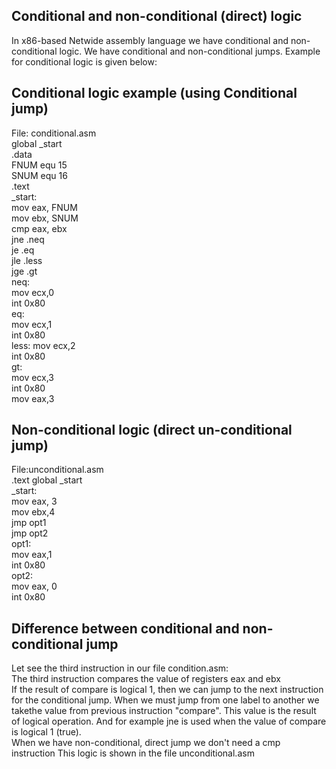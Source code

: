 ## Conditional and non-conditional (direct) logic  
In x86-based Netwide assembly language we have conditional and non-conditional logic. We have conditional and non-conditional jumps. Example for conditional logic is given below:  
## Conditional logic example (using Conditional jump)
File: conditional.asm  
global _start  
.data   
FNUM equ 15  
SNUM equ 16  
.text  
_start:  
mov eax, FNUM  
mov ebx, SNUM  
cmp eax, ebx  
jne .neq  
je .eq  
jle .less  
jge .gt  
neq:  
mov ecx,0  
int 0x80  
eq:  
mov ecx,1  
int 0x80  
less: 
mov ecx,2  
int 0x80  
gt:  
mov ecx,3  
int 0x80  
mov eax,3    
## Non-conditional logic (direct un-conditional jump)
File:unconditional.asm  
.text
global _start    
_start:  
mov eax, 3  
mov ebx,4  
jmp opt1  
jmp opt2  
opt1:  
mov eax,1  
int 0x80  
opt2:  
mov eax, 0  
int 0x80  
## Difference between conditional and non-conditional jump
Let see the third instruction in our file condition.asm:  
The third instruction compares the value of registers eax and ebx  
If the result of compare is logical 1, then we can jump to the next  instruction for the conditional jump. When we must jump from one label to another we takethe value from previous instruction "compare". This value is the result of logical operation.  And for example jne is used when the value of compare is logical 1 (true).  
When we have non-conditional, direct jump we don't need a cmp instruction
This logic is shown in the file unconditional.asm
